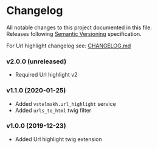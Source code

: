 # Changelog
All notable changes to this project documented in this file.  
Releases following [Semantic Versioning](https://semver.org/spec/v2.0.0.html) specification.  

For Url highlight changelog see: [CHANGELOG.md](https://github.com/vstelmakh/url-highlight/CHANGELOG.md)

### v2.0.0 (unreleased)
- Required Url highlight v2

### v1.1.0 (2020-01-25)
- Added `vstelmakh.url_highlight` service
- Added `urls_to_html` twig filter

### v1.0.0 (2019-12-23)
- Added Url highlight twig extension
